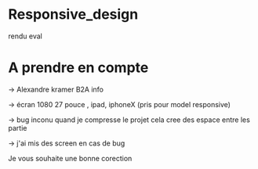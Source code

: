 # Responsive_design
rendu eval


# A prendre en compte


-> Alexandre kramer B2A info

-> écran 1080 27 pouce , ipad, iphoneX (pris pour model responsive)

-> bug inconu quand je compresse le projet cela cree des espace entre les partie

-> j'ai mis des screen en cas de bug

Je vous souhaite une bonne corection
